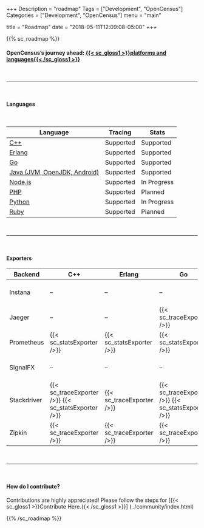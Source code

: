 +++
Description = "roadmap"
Tags = ["Development", "OpenCensus"]
Categories = ["Development", "OpenCensus"]
menu = "main"

title = "Roadmap"
date = "2018-05-11T12:09:08-05:00"
+++

{{% sc_roadmap %}}

#### OpenCensus’s journey ahead: [{{< sc_gloss1 >}}platforms and languages{{< /sc_gloss1 >}}](https://opensource.googleblog.com/2018/05/opencensus-journey-ahead-part-1.html)  
&nbsp;  

---
&nbsp;

#### Languages  
&nbsp;  

<table>
  <thead>
    <tr>
	  <th scope="col">Language</th>
	  <th scope="col">Tracing</th>
	  <th scope="col">Stats</th>
    </tr>
  </thead>
  <tbody>
    <tr>
	  <td data-label="Language: &nbsp; "><a href="https://github.com/census-instrumentation/opencensus-cpp" target="_blank" class="gloss1">C++</a></td>
	  <td data-label="Tracing: &nbsp; ">Supported</td>
	  <td data-label="Stats: &nbsp; ">Supported</td>
	</tr>
	<tr>
	  <td scope="row" data-label="Language: &nbsp; "><a href="https://github.com/census-instrumentation/opencensus-erlang" target="_blank" class="gloss1">Erlang</a></td>
	  <td data-label="Tracing: &nbsp; ">Supported</td>
	  <td data-label="Stats: &nbsp; ">Supported</td>
	</tr>
	<tr>
	  <td scope="row" data-label="Language: &nbsp; "><a href="https://github.com/census-instrumentation/opencensus-go" target="_blank" class="gloss1">Go</a></td>
	  <td data-label="Tracing: &nbsp; ">Supported</td>
	  <td data-label="Stats: &nbsp; ">Supported</td>
	</tr>
	<tr>
	  <td scope="row" data-label="Language: &nbsp; "><a href="https://github.com/census-instrumentation/opencensus-java" target="_blank" class="gloss1">Java (JVM, OpenJDK, Android)</a></td>
	  <td data-label="Tracing: &nbsp; ">Supported</td>
	  <td data-label="Stats: &nbsp; ">Supported</td>
	</tr>
	<tr>
	  <td scope="row" data-label="Language: &nbsp; "><a href="https://github.com/census-instrumentation/opencensus-node" target="_blank" class="gloss1">Node.js</a></td>
	  <td data-label="Tracing: &nbsp; ">Supported</td>
	  <td data-label="Stats: &nbsp; ">In Progress</td>
	</tr>
	<tr>
	  <td scope="row" data-label="Language: &nbsp; "><a href="https://github.com/census-instrumentation/opencensus-php" target="_blank" class="gloss1">PHP</a></td>
	  <td data-label="Tracing: &nbsp; ">Supported</td>
	  <td data-label="Stats: &nbsp; ">Planned</td>
	</tr>
	<tr>
	  <td scope="row" data-label="Language: &nbsp; "><a href="https://github.com/census-instrumentation/opencensus-python" target="_blank" class="gloss1">Python</a></td>
	  <td data-label="Tracing: &nbsp; ">Supported</td>
	  <td data-label="Stats: &nbsp; ">In Progress</td>
	</tr>
	<tr>
	  <td scope="row" data-label="Language: &nbsp; "><a href="https://github.com/census-instrumentation/opencensus-ruby" target="_blank" class="gloss1">Ruby</a></td>
	  <td data-label="Tracing: &nbsp; ">Supported</td>
	  <td data-label="Stats: &nbsp; ">Planned</td>
	</tr>
  </tbody>
</table>

&nbsp;  

---
&nbsp;  

#### Exporters  

<table>
  <thead>
	<tr>
	  <th scope="col">Backend</th>
	  <th scope="col">C++</th>
	  <th scope="col">Erlang</th>
	  <th scope="col">Go</th>
	  <th scope="col">Java</th>
		<th scope="col">Node.js</th>
		<th scope="col">PHP</th>
	  <th scope="col">Python</th>
		<th scope="col">Ruby</th>
	</tr>
  </thead>
  <tbody>
	<tr>
	  <td data-label="Backend: &nbsp; ">Instana</td>
	  <td data-label="C++: &nbsp; ">–</td>
	  <td data-label="Erlang: &nbsp; ">–</td>
	  <td data-label="Go: &nbsp; ">–</td>
	  <td data-label="Java: &nbsp; ">{{< sc_traceExporter />}}</td>
	  <td data-label="Node.js: &nbsp; ">{{< sc_traceExporter />}}</td>
	  <td data-label="PHP: &nbsp; ">–</td>
	  <td data-label="Python: &nbsp; ">–</td>
		<td data-label="Ruby: &nbsp; ">–</td>
	</tr>
	<tr>
	  <td data-label="Backend: &nbsp; ">Jaeger</td>
	  <td data-label="C++: &nbsp; ">–</td>
	  <td data-label="Erlang: &nbsp; ">–</td>
	  <td data-label="Go: &nbsp; ">{{< sc_traceExporter />}}</td>
	  <td data-label="Java: &nbsp; ">{{< sc_traceExporter />}}</td>
	  <td data-label="Node.js: &nbsp; ">{{< sc_traceExporter />}}</td>
	  <td data-label="PHP: &nbsp; ">–</td>
	  <td data-label="Python: &nbsp; ">{{< sc_traceExporter />}}</td>
		<td data-label="Ruby: &nbsp; ">–</td>
	</tr>
	<tr>
	  <td data-label="Backend: &nbsp; ">Prometheus</td>
	  <td data-label="C++: &nbsp; ">{{< sc_statsExporter />}}</td>
	  <td data-label="Erlang: &nbsp; ">{{< sc_statsExporter />}}</td>
	  <td data-label="Go: &nbsp; ">{{< sc_statsExporter />}}</td>
	  <td data-label="Java: &nbsp; ">{{< sc_statsExporter />}}</td>
		<td data-label="Node.js: &nbsp; ">–</td>
		<td data-label="PHP: &nbsp; ">–</td>
	  <td data-label="Python: &nbsp; ">–</td>
		<td data-label="Ruby: &nbsp; ">–</td>
	</tr>
	<tr>
	  <td data-label="Backend: &nbsp; ">SignalFX</td>
	  <td data-label="C++: &nbsp; ">–</td>
	  <td data-label="Erlang: &nbsp; ">–</td>
	  <td data-label="Go: &nbsp; ">–</td>
	  <td data-label="Java: &nbsp; ">{{< sc_statsExporter />}}</td>
		<td data-label="Node.js: &nbsp; ">–</td>
		<td data-label="PHP: &nbsp; ">–</td>
	  <td data-label="Python: &nbsp; ">–</td>
		<td data-label="Ruby: &nbsp; ">–</td>
	</tr>
	<tr>
	  <td data-label="Backend: &nbsp; ">Stackdriver</td>
	  <td data-label="C++: &nbsp; ">{{< sc_traceExporter />}} {{< sc_statsExporter />}}</td>
	  <td data-label="Erlang: &nbsp; ">{{< sc_traceExporter />}}</td>
	  <td data-label="Go: &nbsp; ">{{< sc_traceExporter />}} {{< sc_statsExporter />}}</td>
	  <td data-label="Java: &nbsp; ">{{< sc_traceExporter />}} {{< sc_statsExporter />}}</td>
		<td data-label="Node.js: &nbsp; ">{{< sc_traceExporter />}}</td>
		<td data-label="PHP: &nbsp; ">–</td>
	  <td data-label="Python: &nbsp; ">{{< sc_traceExporter />}}</td>
		<td data-label="Ruby: &nbsp; ">–</td>
	</tr>
	<tr>
	  <td data-label="Backend: &nbsp; ">Zipkin</td>
	  <td data-label="C++: &nbsp; ">{{< sc_traceExporter />}}</td>
	  <td data-label="Erlang: &nbsp; ">{{< sc_traceExporter />}}</td>
	  <td data-label="Go: &nbsp; ">{{< sc_traceExporter />}}</td>
	  <td data-label="Java: &nbsp; ">{{< sc_traceExporter />}}</td>
		<td data-label="Node.js: &nbsp; ">{{< sc_traceExporter />}}</td>
		<td data-label="PHP: &nbsp; ">–</td>
	  <td data-label="Python: &nbsp; ">{{< sc_traceExporter />}}</td>
		<td data-label="Ruby: &nbsp; ">–</td>
	</tr>
  </tbody>
</table>

&nbsp;  

---
&nbsp;  

#### How do I contribute?

Contributions are highly appreciated! Please follow the steps for [{{< sc_gloss1 >}}Contribute Here.{{< /sc_gloss1 >}}]
(../community/index.html)

{{% /sc_roadmap %}}